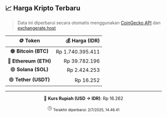 

<!-- HARGA_KRIPTO -->
## 📈 Harga Kripto Terbaru

> Data ini diperbarui secara otomatis menggunakan [CoinGecko API](https://www.coingecko.com/) dan [exchangerate.host](https://exchangerate.host/)

<div align="center">

| 🪙 Token | 💰 Harga (IDR) |
|:------:|---------------:|
| 🟠 **Bitcoin (BTC)**   | Rp 1.740.395.411 |
| 🔵 **Ethereum (ETH)**  | Rp 39.782.196 |
| 🟣 **Solana (SOL)**    | Rp 2.424.253 |
| 🟢 **Tether (USDT)**   | Rp 16.252 |

---

💱 **Kurs Rupiah (USD → IDR)**: Rp 16.262

🕒 <sub>Terakhir diperbarui: 2/7/2025, 14.46.41</sub>

</div>
<!-- /HARGA_KRIPTO -->